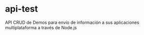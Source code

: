 # api-test
API CRUD de Demos para envío de información a sus aplicaciones multiplataforma a través de Node.js
